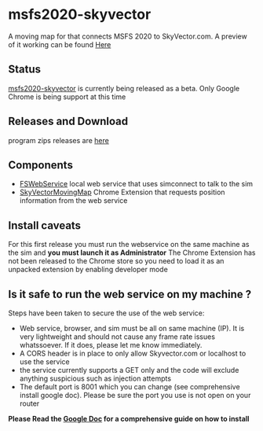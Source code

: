 # msfs2020-skyvector

A moving map for that connects MSFS 2020 to SkyVector.com. A preview of it working can be found [Here](https://youtu.be/mP5gA6EbgHw)

## Status

[msfs2020-skyvector](https://github.com/MoMadenU/msfs2020-skyvector) is currently being released as a beta.
Only Google Chrome is being support at this time  

## Releases and Download

program zips releases are [here](https://github.com/MoMadenU/msfs2020-skyvector/releases)

## Components

* [FSWebService](https://github.com/MoMadenU/msfs2020-skyvector/FSWebService/) local web service that uses simconnect to talk to the sim
* [SkyVectorMovingMap](https://github.com/MoMadenU/msfs2020-skyvector/SkyVectorMovingMap/) Chrome Extension that requests position information from the web service

## Install caveats

For this first release you must run the webservice on the same machine as the sim and **you must launch it as Administrator**
The Chrome Extension has not been released to the Chrome store so you need to load it as an unpacked extension by enabling developer mode

## Is it safe to run the web service on my machine ?

Steps have been taken to secure the use of the web service:
* Web service, browser, and sim must be all on same machine (IP). It is very lightweight and should not cause any frame rate issues whatssoever. If it does, please let me know immediately. 
* A CORS header is in place to only allow Skyvector.com or localhost to use the service
* the service currently supports a GET only and the code will exclude anything suspicious such as injection attempts
* The default port is 8001 which you can change (see comprehensive install google doc). Please be sure the port you use is not open on your router

**Please Read the [Google Doc](https://github.com/MoMadenU/msfs2020-skyvector/blob/main/MSFS%202020%20SkyVector%20Moving%20map.docx)  for a comprehensive guide on how to install**
